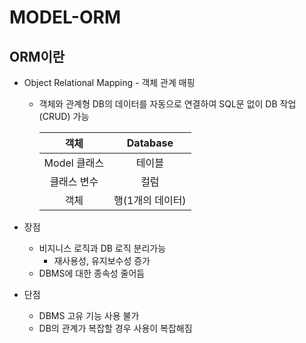 # MODEL-ORM
## ORM이란
- Object Relational Mapping - 객체 관계 매핑
  - 객체와 관계형 DB의 데이터를 자동으로 연결하여 SQL문 없이 DB 작업(CRUD) 가능

    |객체|Database|
    |:---:|:---:|
    |Model 클래스|테이블|
    |클래스 변수|컬럼|
    |객체|행(1개의 데이터)|

- 장점
  - 비지니스 로직과 DB 로직 분리가능
    - 재사용성, 유지보수성 증가
  - DBMS에 대한 종속성 줄어듬

- 단점
  - DBMS 고유 기능 사용 불가
  - DB의 관계가 복잡할 경우 사용이 복잡해짐
